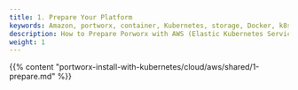 ```yaml
---
title: 1. Prepare Your Platform
keywords: Amazon, portworx, container, Kubernetes, storage, Docker, k8s, pv, persistent disk, eks
description: How to Prepare Porworx with AWS (Elastic Kubernetes Service).
weight: 1
---
```


{{% content "portworx-install-with-kubernetes/cloud/aws/shared/1-prepare.md" %}}
